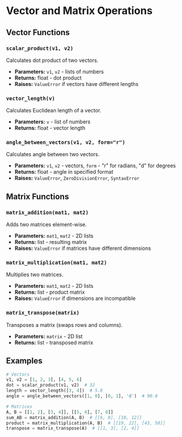 # Vector and Matrix Operations

## Vector Functions

### `scalar_product(v1, v2)`
Calculates dot product of two vectors.
- **Parameters:** `v1`, `v2` - lists of numbers
- **Returns:** float - dot product
- **Raises:** `ValueError` if vectors have different lengths

### `vector_length(v)`
Calculates Euclidean length of a vector.
- **Parameters:** `v` - list of numbers
- **Returns:** float - vector length

### `angle_between_vectors(v1, v2, form="r")`
Calculates angle between two vectors.
- **Parameters:** `v1`, `v2` - vectors, `form` - "r" for radians, "d" for degrees
- **Returns:** float - angle in specified format
- **Raises:** `ValueError`, `ZeroDivisionError`, `SyntaxError`

## Matrix Functions

### `matrix_addition(mat1, mat2)`
Adds two matrices element-wise.
- **Parameters:** `mat1`, `mat2` - 2D lists
- **Returns:** list - resulting matrix
- **Raises:** `ValueError` if matrices have different dimensions

### `matrix_multiplication(mat1, mat2)`
Multiplies two matrices.
- **Parameters:** `mat1`, `mat2` - 2D lists
- **Returns:** list - product matrix
- **Raises:** `ValueError` if dimensions are incompatible

### `matrix_transpose(matrix)`
Transposes a matrix (swaps rows and columns).
- **Parameters:** `matrix` - 2D list
- **Returns:** list - transposed matrix

## Examples

```python
# Vectors
v1, v2 = [1, 2, 3], [4, 5, 6]
dot = scalar_product(v1, v2)  # 32
length = vector_length([3, 4])  # 5.0
angle = angle_between_vectors([1, 0], [0, 1], 'd')  # 90.0

# Matrices
A, B = [[1, 2], [3, 4]], [[5, 6], [7, 8]]
sum_AB = matrix_addition(A, B)  # [[6, 8], [10, 12]]
product = matrix_multiplication(A, B)  # [[19, 22], [43, 50]]
transpose = matrix_transpose(A)  # [[1, 3], [2, 4]]
